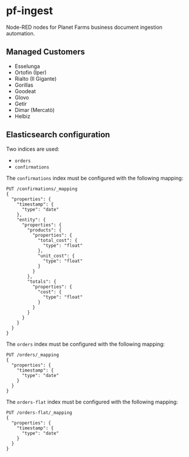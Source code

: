 # pf-ingest

Node-RED nodes for Planet Farms business document ingestion automation.

## Managed Customers

* Esselunga
* Ortofin (Iper)
* Rialto (Il Gigante)
* Gorillas
* Goodeat
* Glovo
* Getir
* Dimar (Mercatò)
* Helbiz

## Elasticsearch configuration

Two indices are used:

* `orders`
* `confirmations`

The `confirmations` index must be configured with the following mapping:

~~~http
PUT /confirmations/_mapping
{
  "properties": {
    "timestamp": {
      "type": "date"
    },
    "entity": {
      "properties": {
        "products": {
          "properties": {
            "total_cost": {
              "type": "float"
            },
            "unit_cost": {
              "type": "float"
            }
          }
        },
        "totals": {
          "properties": {
            "cost": {
              "type": "float"
            }
          }
        }
      }
    }
  }
}
~~~

The `orders` index must be configured with the following mapping:

~~~http
PUT /orders/_mapping
{
  "properties": {
    "timestamp": {
      "type": "date"
    }
  }
}
~~~

The `orders-flat` index must be configured with the following mapping:

~~~http
PUT /orders-flat/_mapping
{
  "properties": {
    "timestamp": {
      "type": "date"
    }
  }
}
~~~
